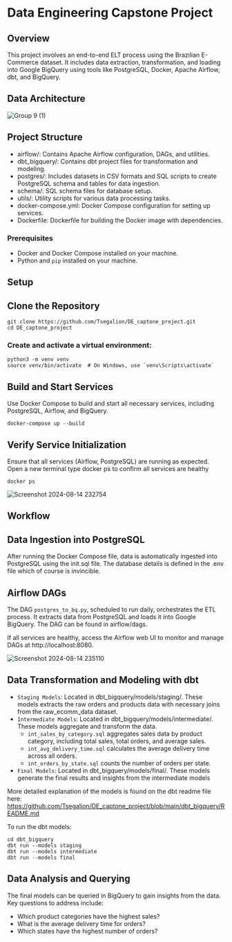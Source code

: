 # Data Engineering Capstone Project

## Overview

This project involves an end-to-end ELT process using the Brazilian E-Commerce dataset. It includes data extraction, transformation, and loading into Google BigQuery using tools like PostgreSQL, Docker, Apache Airflow, dbt, and BigQuery.

## Data Architecture

![Group 9 (1)](https://github.com/user-attachments/assets/a466a39c-e164-4d93-8b9a-ee47d1162455)

## Project Structure

- airflow/: Contains Apache Airflow configuration, DAGs, and utilities.
- dbt_bigquery/: Contains dbt project files for transformation and modeling.
- postgres/: Includes datasets in CSV formats and SQL scripts to create PostgreSQL schema and tables for data ingestion.
- schema/: SQL schema files for database setup.
- utils/: Utility scripts for various data processing tasks.
- docker-compose.yml: Docker Compose configuration for setting up services.
- Dockerfile: Dockerfile for building the Docker image with dependencies.

### Prerequisites

- Docker and Docker Compose installed on your machine.
- Python and `pip` installed on your machine.

## Setup

## Clone the Repository

```plaintext
git clone https://github.com/Tsegalion/DE_captone_project.git
cd DE_captone_project
```

### Create and activate a virtual environment:

```plaintext
python3 -m venv venv
source venv/bin/activate  # On Windows, use `venv\Scripts\activate`
```

## Build and Start Services

Use Docker Compose to build and start all necessary services, including PostgreSQL, Airflow, and BigQuery.

```plaintext
docker-compose up --build
```

## Verify Service Initialization

Ensure that all services (Airflow, PostgreSQL) are running as expected. Open a new terminal type docker ps to confirm all services are healthy

```plaintext
docker ps
```

![Screenshot 2024-08-14 232754](https://github.com/user-attachments/assets/14eb9586-731d-448d-b428-0c3e4ebfb743)


## Workflow

## Data Ingestion into PostgreSQL

After running the Docker Compose file, data is automatically ingested into PostgreSQL using the init.sql file. The database details is defined in the .env file which of course is invincible.

## Airflow DAGs

The DAG ```postgres_to_bq.py```, scheduled to run daily, orchestrates the ETL process. It extracts data from PostgreSQL and loads it into Google BigQuery. The DAG can be found in airflow/dags.

If all services are healthy, access the Airflow web UI to monitor and manage DAGs at http://localhost:8080.

![Screenshot 2024-08-14 235110](https://github.com/user-attachments/assets/8f83a552-4676-45f7-83a1-21f35d97f6e7)

## Data Transformation and Modeling with dbt

- ```Staging Models```: Located in dbt_bigquery/models/staging/. These models extracts the raw orders and products data with necessary joins from the raw_ecomm_data dataset.
- ```Intermediate Models```: Located in dbt_bigquery/models/intermediate/. These models aggregate and transform the data.
    - ```int_sales_by_category.sql``` aggregates sales data by product category, including total sales, total orders, and average sales.
    - ```int_avg_delivery_time.sql``` calculates the average delivery time across all orders.
    - ```int_orders_by_state.sql``` counts the number of orders per state.
- ```Final Models```: Located in dbt_bigquery/models/final/. These models generate the final results and insights from the intermediate models

More detailed explanation of the models is found on the dbt readme file here: https://github.com/Tsegalion/DE_captone_project/blob/main/dbt_bigquery/README.md

To run the dbt models:

```plaintext
cd dbt_bigquery
dbt run --models staging
dbt run --models intermediate
dbt run --models final
```

##  Data Analysis and Querying
The final models can be queried in BigQuery to gain insights from the data. Key questions to address include:

- Which product categories have the highest sales?
- What is the average delivery time for orders?
- Which states have the highest number of orders?
